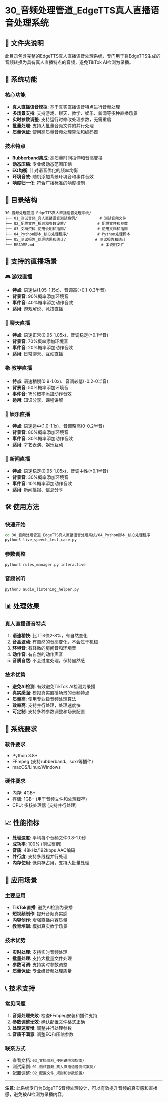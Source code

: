 # 30_音频处理管道_EdgeTTS真人直播语音处理系统

## 📁 文件夹说明

此目录包含完整的EdgeTTS真人直播语音处理系统，专门用于将EdgeTTS生成的音频转换为具有真人直播特点的音频，避免TikTok AI检测为录播。

## 🎯 系统功能

### 核心功能
- **真人直播语音模拟**: 基于真实直播语音特点进行音频处理
- **多场景支持**: 支持游戏、聊天、教学、娱乐、新闻等多种直播场景
- **实时参数调整**: 支持运行时修改处理参数，无需重启
- **批量处理**: 支持大批量音频文件的并行处理
- **质量保证**: 使用高质量音频处理算法和编码器

### 技术特点
- **Rubberband集成**: 高质量时间拉伸和音高变换
- **动态压缩**: 专业级动态范围压缩
- **EQ均衡**: 针对语音优化的频率均衡
- **环境音效**: 随机添加背景环境音和事件音效
- **响度归一化**: 符合广播标准的响度控制

## 📂 目录结构

```
30_音频处理管道_EdgeTTS真人直播语音处理系统/
├── 01_测试音频_真人直播语音测试案例/          # 测试音频文件
├── 02_配置文件_规则和参数设置/              # 配置文件和参数
├── 03_文档资料_使用说明和指南/              # 使用文档和指南
├── 04_Python脚本_核心处理程序/             # Python处理脚本
├── 05_测试报告_处理结果和统计/             # 测试报告和统计
└── README.md                              # 本说明文件
```

## 🎵 支持的直播场景

### 🎮 游戏直播
- **特点**: 语速快(1.05-1.15x)、音调高(+0.1-0.3半音)
- **背景音**: 90%概率添加环境音
- **事件音**: 40%概率添加动作音效
- **适用**: 游戏解说、竞技直播

### 💬 聊天直播
- **特点**: 语速正常(0.95-1.05x)、音调稳定(±0.1半音)
- **背景音**: 70%概率添加环境音
- **事件音**: 20%概率添加动作音效
- **适用**: 日常聊天、互动直播

### 📚 教学直播
- **特点**: 语速稍慢(0.9-1.0x)、音调较低(-0.2-0半音)
- **背景音**: 50%概率添加环境音
- **事件音**: 15%概率添加动作音效
- **适用**: 知识分享、课程讲解

### 🎪 娱乐直播
- **特点**: 语速适中(1.0-1.1x)、音调略高(0-0.2半音)
- **背景音**: 80%概率添加环境音
- **事件音**: 30%概率添加动作音效
- **适用**: 才艺表演、娱乐互动

### 📰 新闻直播
- **特点**: 语速稳定(0.95-1.05x)、音调中性(±0.1半音)
- **背景音**: 30%概率添加环境音
- **事件音**: 10%概率添加动作音效
- **适用**: 新闻播报、信息分享

## 🛠️ 使用方法

### 快速开始
```bash
cd 30_音频处理管道_EdgeTTS真人直播语音处理系统/04_Python脚本_核心处理程序
python3 live_speech_test_case.py
```

### 参数调整
```bash
python3 rules_manager.py interactive
```

### 音频试听
```bash
python3 audio_listening_helper.py
```

## 📊 处理效果

### 真人直播语音特点
1. **语速稍快**: 比TTS快2-8%，有自然变化
2. **音高波动**: 有自然的音高变化，不会过于机械
3. **环境音**: 有轻微的房间音和环境音
4. **动作音**: 有自然的动作声音
5. **音质自然**: 不会过度处理，保持自然感

### 技术优势
- **避免AI检测**: 有效避免TikTok AI检测为录播
- **真实感强**: 模拟真实直播场景的音频特点
- **质量高**: 使用专业级音频处理算法
- **效率高**: 支持并行处理，处理速度快
- **可定制**: 支持多种参数调整和场景配置

## 🔧 系统要求

### 软件要求
- Python 3.8+
- FFmpeg (支持rubberband、soxr等插件)
- macOS/Linux/Windows

### 硬件要求
- 内存: 4GB+
- 存储: 1GB+ (用于音频文件和处理缓存)
- CPU: 多核处理器 (支持并行处理)

## 📈 性能指标

- **处理速度**: 平均每个音频文件0.8-1.0秒
- **成功率**: 100% (测试案例)
- **音质**: 48kHz/192kbps AAC编码
- **并行度**: 支持多线程并行处理
- **内存使用**: 低内存占用，支持大批量处理

## 🎯 应用场景

### 主要应用
- **TikTok直播**: 避免AI检测为录播
- **短视频制作**: 提升音频真实感
- **内容创作**: 增强直播内容质量
- **教育培训**: 模拟真实教学场景

### 技术优势
- **实时处理**: 支持实时音频处理
- **批量处理**: 支持大批量文件处理
- **参数可调**: 支持实时参数调整
- **质量保证**: 专业级音频处理质量

## 📞 技术支持

### 常见问题
1. **音频处理失败**: 检查FFmpeg安装和插件支持
2. **参数调整无效**: 确认配置文件格式正确
3. **处理速度慢**: 调整并行处理参数
4. **音质不满意**: 调整EQ和压缩参数

### 联系方式
- 查看文档: `03_文档资料_使用说明和指南/`
- 测试案例: `01_测试音频_真人直播语音测试案例/`
- 配置调整: `02_配置文件_规则和参数设置/`

---

**注意**: 此系统专门为EdgeTTS音频处理设计，可以有效提升音频的真实感和直播感，避免被AI检测为录播内容。
